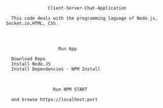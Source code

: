 # 


                    Client-Server-Chat-Application
                    
      This code deals with the programming laguage of Node.js, Socket.io,HTML, CSS.
      
      
      
      
                        Run App

      Download Repo
      Install Node.JS
      Install Dependencies - NPM Install
      
      

                      Run NPM START

      and browse https://localhost:port
